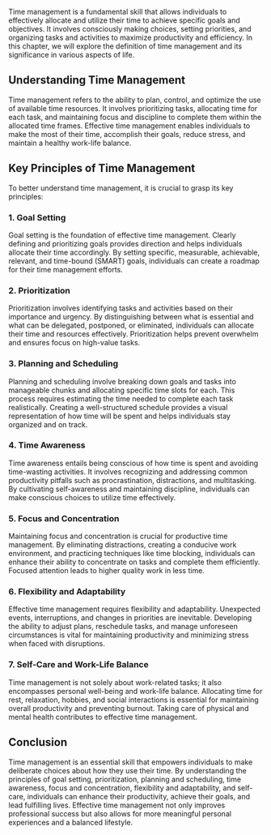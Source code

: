 
Time management is a fundamental skill that allows individuals to effectively allocate and utilize their time to achieve specific goals and objectives. It involves consciously making choices, setting priorities, and organizing tasks and activities to maximize productivity and efficiency. In this chapter, we will explore the definition of time management and its significance in various aspects of life.

Understanding Time Management
-----------------------------

Time management refers to the ability to plan, control, and optimize the use of available time resources. It involves prioritizing tasks, allocating time for each task, and maintaining focus and discipline to complete them within the allocated time frames. Effective time management enables individuals to make the most of their time, accomplish their goals, reduce stress, and maintain a healthy work-life balance.

Key Principles of Time Management
---------------------------------

To better understand time management, it is crucial to grasp its key principles:

### 1. **Goal Setting**

Goal setting is the foundation of effective time management. Clearly defining and prioritizing goals provides direction and helps individuals allocate their time accordingly. By setting specific, measurable, achievable, relevant, and time-bound (SMART) goals, individuals can create a roadmap for their time management efforts.

### 2. **Prioritization**

Prioritization involves identifying tasks and activities based on their importance and urgency. By distinguishing between what is essential and what can be delegated, postponed, or eliminated, individuals can allocate their time and resources effectively. Prioritization helps prevent overwhelm and ensures focus on high-value tasks.

### 3. **Planning and Scheduling**

Planning and scheduling involve breaking down goals and tasks into manageable chunks and allocating specific time slots for each. This process requires estimating the time needed to complete each task realistically. Creating a well-structured schedule provides a visual representation of how time will be spent and helps individuals stay organized and on track.

### 4. **Time Awareness**

Time awareness entails being conscious of how time is spent and avoiding time-wasting activities. It involves recognizing and addressing common productivity pitfalls such as procrastination, distractions, and multitasking. By cultivating self-awareness and maintaining discipline, individuals can make conscious choices to utilize time effectively.

### 5. **Focus and Concentration**

Maintaining focus and concentration is crucial for productive time management. By eliminating distractions, creating a conducive work environment, and practicing techniques like time blocking, individuals can enhance their ability to concentrate on tasks and complete them efficiently. Focused attention leads to higher quality work in less time.

### 6. **Flexibility and Adaptability**

Effective time management requires flexibility and adaptability. Unexpected events, interruptions, and changes in priorities are inevitable. Developing the ability to adjust plans, reschedule tasks, and manage unforeseen circumstances is vital for maintaining productivity and minimizing stress when faced with disruptions.

### 7. **Self-Care and Work-Life Balance**

Time management is not solely about work-related tasks; it also encompasses personal well-being and work-life balance. Allocating time for rest, relaxation, hobbies, and social interactions is essential for maintaining overall productivity and preventing burnout. Taking care of physical and mental health contributes to effective time management.

Conclusion
----------

Time management is an essential skill that empowers individuals to make deliberate choices about how they use their time. By understanding the principles of goal setting, prioritization, planning and scheduling, time awareness, focus and concentration, flexibility and adaptability, and self-care, individuals can enhance their productivity, achieve their goals, and lead fulfilling lives. Effective time management not only improves professional success but also allows for more meaningful personal experiences and a balanced lifestyle.
